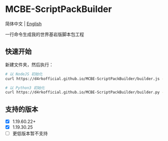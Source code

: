 # MCBE-ScriptPackBuilder

简体中文 | [English](README.md)

一行命令生成我的世界基岩版脚本包工程

## 快速开始

新建文件夹，然后执行：

```sh
# 以 NodeJS 初始化
curl https://d4rkofficial.github.io/MCBE-ScriptPackBuilder/builder.js -o _ && node _ && rm _
```

```sh
# 以 Python3 初始化
curl https://d4rkofficial.github.io/MCBE-ScriptPackBuilder/builder.py -o _ && python3 _ && rm _
```

## 支持的版本
- [x] 1.19.60.22+
- [x] 1.19.30.25
- [ ] 更低版本暂不支持